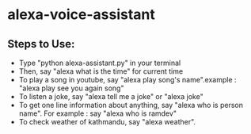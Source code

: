 # alexa-voice-assistant

## Steps to Use:

* Type "python alexa-assistant.py" in your terminal 
* Then, say "alexa what is the time" for current time
* To play a song in youtube, say "alexa play song's name".example : "alexa play see you again song"
* To listen a joke, say "alexa tell me a joke" or "alexa joke"
* To get one line information about anything, say "alexa who is person name". For example : say "alexa who is ramdev"
* To check weather of kathmandu, say "alexa weather".
